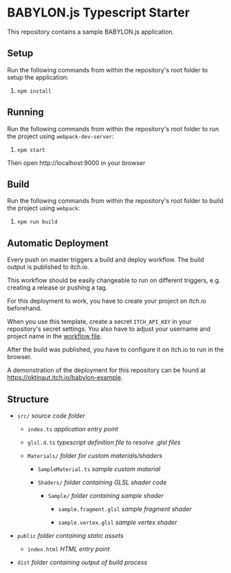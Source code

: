 # BABYLON.js Typescript Starter

This repository contains a sample BABYLON.js application.

## Setup

Run the following commands from within the repository's root folder to setup the
application:

1. `npm install`

## Running

Run the following commands from within the repository's root folder to run the 
project using `webpack-dev-server`:

1. `npm start`

Then open http://localhost:9000 in your browser

## Build

Run the following commands from within the repository's root folder to build the
project using `webpack`:

1. `npm run build`

## Automatic Deployment

Every push on master triggers a build and deploy workflow. The build output is
published to itch.io.

This workflow should be easily changeable to run on different triggers, e.g.
creating a release or pushing a tag.

For this deployment to work, you have to create your project on itch.io 
beforehand.

When you use this template, create a secret `ITCH_API_KEY` in your repository's
secret settings. You also have to adjust your username and project name in the
[workflow file](.github/workflows/build_and_publish.yml).

After the build was published, you have to configure it on itch.io to run in the
browser.

A demonstration of the deployment for this repository can be found at
https://oktinaut.itch.io/babylon-example.

## Structure

- `src/` *source code folder*

    - `index.ts` *application entry point*

    - `glsl.d.ts` *typescript definition file to resolve .glsl files*

    - `Materials/` *folder for custom materials/shaders*

        - `SampleMaterial.ts` *sample custom material*

        - `Shaders/` *folder containing GLSL shader code*

            - `Sample/` *folder containing sample shader* 

                - `sample.fragment.glsl` *sample fragment shader*

                - `sample.vertex.glsl` *sample vertex shader*

- `public` *folder containing static assets*

    - `index.html` *HTML entry point*

- `dist` *folder containing output of build process*
